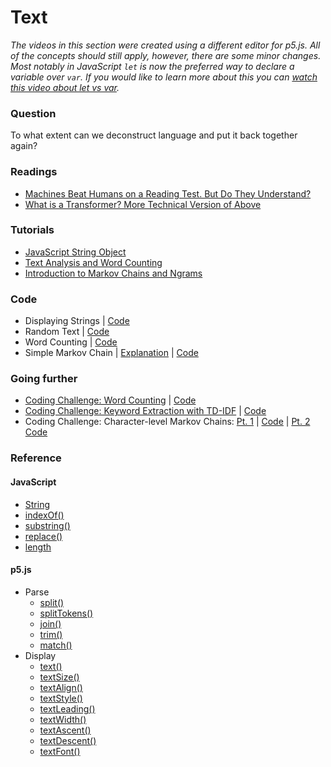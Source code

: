 # Text

*The videos in this section were created using a different editor for p5.js. All of the concepts should still apply, however, there are some minor changes. Most notably in JavaScript `let` is now the preferred way to declare a variable over `var`. If you would like to learn more about this you can [watch this video about let vs var](https://youtu.be/q8SHaDQdul0).*

### Question
To what extent can we deconstruct language and put it back together again?

### Readings
* [Machines Beat Humans on a Reading Test. But Do They Understand?](https://www.quantamagazine.org/machines-beat-humans-on-a-reading-test-but-do-they-understand-20191017)
* [What is a Transformer? More Technical Version of Above](https://medium.com/@b.terryjack/deep-learning-the-transformer-9ae5e9c5a190)

### Tutorials
* [JavaScript String Object](https://www.youtube.com/watch?v=DcoAjEZYies&list=PLRqwX-V7Uu6aoeLx_mWfz6XwtFaD9SkVX&index=5)
* [Text Analysis and Word Counting](https://www.youtube.com/watch?v=tE-ZYXU8A8U)
* [Introduction to Markov Chains and Ngrams](https://www.youtube.com/watch?v=v4kL0OHuxXs)

### Code
* Displaying Strings | [Code](https://editor.p5js.org/icm4.0/sketches/dqWmqXO3-)
* Random Text | [Code](https://editor.p5js.org/icm4.0/sketches/cgHx2OeKd)
* Word Counting | [Code](https://editor.p5js.org/icm4.0/sketches/-mE9aOLiU)
* Simple Markov Chain | [Explanation](https://medium.com/@alexkrameris/markov-chain-implementation-in-javascript-a698f371d66f) | [Code](https://editor.p5js.org/icm4.0/sketches/gqA1THrae)

### Going further
* [Coding Challenge: Word Counting](https://www.youtube.com/watch?v=unm0BLor8aE) | [Code](https://github.com/shiffman/A2Z-F17/tree/master/week5-analysis/01_concordance)
* [Coding Challenge: Keyword Extraction with TD-IDF](https://www.youtube.com/watch?v=RPMYV-eb6lI&t=154s) | [Code](https://github.com/shiffman/A2Z-F17/tree/master/week5-analysis/03_tf-idf)
* Coding Challenge: Character-level Markov Chains: [Pt. 1](https://www.youtube.com/watch?v=eGFJ8vugIWA) | [Code](https://github.com/CodingTrain/website/tree/master/CodingChallenges/CC_042.1_markov-chain/P5) | [Pt. 2](https://www.youtube.com/watch?v=9r8CmofnbAQ) [Code](https://github.com/CodingTrain/website/blob/master/CodingChallenges/CC_042.2_markov-chain-names/P5/sketch.js)

### Reference
#### JavaScript
   * [String](https://developer.mozilla.org/en-US/docs/Web/JavaScript/Reference/Global_Objects/String)
   * [indexOf()](https://developer.mozilla.org/en-US/docs/Web/JavaScript/Reference/Global_Objects/String/indexOf)
   * [substring()](https://developer.mozilla.org/en-US/docs/Web/JavaScript/Reference/Global_Objects/String/substring)
   * [replace()](https://developer.mozilla.org/en-US/docs/Web/JavaScript/Reference/Global_Objects/String/replace)
   * [length](https://developer.mozilla.org/en-US/docs/Web/JavaScript/Reference/Global_Objects/String/length)  
#### p5.js
   * Parse
      * [split()](http://p5js.org/reference/#/p5/split)
      * [splitTokens()](http://p5js.org/reference/#/p5/splitTokens)
      * [join()](http://p5js.org/reference/#/p5/join)
      * [trim()](http://p5js.org/reference/#/p5/trim)
      * [match()](http://p5js.org/reference/#/p5/match)
   * Display
      * [text()](http://p5js.org/reference/#/p5/text)
      * [textSize()](http://p5js.org/reference/#/p5/textSize)
      * [textAlign()](http://p5js.org/reference/#/p5/textAlign)
      * [textStyle()](http://p5js.org/reference/#/p5/textStyle)
      * [textLeading()](http://p5js.org/reference/#/p5/textLeading)
      * [textWidth()](http://p5js.org/reference/#/p5/textWidth)
      * [textAscent()](http://p5js.org/reference/#/p5/textAscent)
      * [textDescent()](http://p5js.org/reference/#/p5/textDescent)
      * [textFont()](http://p5js.org/reference/#/p5/textFont)
